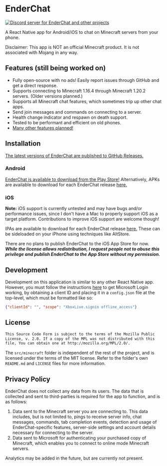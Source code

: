 # EnderChat

[![Discord server for EnderChat and other projects](https://dcbadge.vercel.app/api/server/MFSJa9TpPS)](https://discord.gg/MFSJa9TpPS)

A React Native app for Android/iOS to chat on Minecraft servers from your phone.

Disclaimer: This app is NOT an official Minecraft product. It is not associated with Mojang in any way.

## Features (still being worked on)

- Fully open-source with no ads! Easily report issues through GitHub and get a direct response.
- Supports connecting to Minecraft 1.16.4 through Minecraft 1.20.2 servers. (Older versions planned.)
- Supports all Minecraft chat features, which sometimes trip up other chat apps.
- Send join messages and commands on connecting to a server.
- Health change indicator and respawn on death support.
- Tested to be performant and efficient on old phones.
- [Many other features planned!](https://github.com/retrixe/EnderChat/issues)

## Installation

[The latest versions of EnderChat are published to GitHub Releases.](https://github.com/retrixe/EnderChat/releases)

### Android

[EnderChat is available to download from the Play Store!](https://play.google.com/store/apps/details?id=com.enderchat) Alternatively, APKs are available to download for each EnderChat release [here.](https://github.com/retrixe/EnderChat/releases)

### iOS

**Note:** iOS support is currently untested and may have bugs and/or performance issues, since I don't have a Mac to properly support iOS as a target platform. Contributions to improve iOS support are welcome though!

IPAs are available to download for each EnderChat release [here.](https://github.com/retrixe/EnderChat/releases) These can be sideloaded on your iPhone using techniques like AltStore.

There are no plans to publish EnderChat to the iOS App Store for now. ***While the license allows redistribution, I request people not to abuse this privilege and publish EnderChat to the App Store without my permission.***

## Development

Development on this application is similar to any other React Native app. However, you must follow the instructions [here](https://wiki.vg/Microsoft_Authentication_Scheme) to get Microsoft Login working, by obtaining a client ID and placing it in a `config.json` file at the top-level, which must be formatted like so:

```json
{"clientId": "", "scope": "XboxLive.signin offline_access"}
```

## License

```markdown
This Source Code Form is subject to the terms of the Mozilla Public
License, v. 2.0. If a copy of the MPL was not distributed with this
file, You can obtain one at http://mozilla.org/MPL/2.0/.
```

The `src/minecraft` folder is independent of the rest of the project, and is licensed under the terms of the MIT license. Refer to the folder's own `README.md` and `LICENSE` files for more information.

## Privacy Policy

EnderChat does not collect any data from its users. The data that is collected and sent to third-parties is required for the app to function, and is as follows:

1. Data sent to the Minecraft server you are connecting to. This data includes, but is not limited to, pings to receive server info, chat messages, commands, tab completion events, detection and usage of EnderChat-specific features, server-side settings and account details necessary for connecting to the server.
2. Data sent to Microsoft for authenticating your purchased copy of Minecraft, which enables you to connect to online mode Minecraft servers.

Analytics may be added in the future, but are currently not present.
